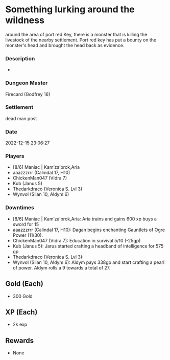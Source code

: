 # Something lurking around the wildness
around the area of port red Key, there is a monster that is killing the livestock of the nearby settlement. Port red key has put a bounty on the monster's head and brought the head back as evidence.
### Description
-
### Dungeon Master
Firecard (Godfrey 16)
### Settlement
dead man post
### Date
2022-12-15 23:06:27
### Players
* [8/6] Maniac | Kam’za’brok,Aria
* aaazzzrrr (Calindal 17, H10)
* ChickenMan047 (Vidra 7)
* Kub (Janus 5)
* Thedarkdraco (Veronica S. Lvl 3)
* Wynvol (Silan 10, Aldym 6)
### Downtimes
* [8/6] Maniac | Kam’za’brok,Aria: Aria trains and gains 600 xp buys a sword for 15
* aaazzzrrr (Calindal 17, H10): Dagan begins enchanting Gauntlets of Ogre Power (11/30).
* ChickenMan047 (Vidra 7): Education in survival 5/10 (-25gp)
* Kub (Janus 5): Jarus started crafting a headband of intelligence for 575 gp
* Thedarkdraco (Veronica S. Lvl 3): 
* Wynvol (Silan 10, Aldym 6): Aldym pays 338gp and start crafting a pearl of power. Aldym rolls a 9 towards a total of 27.
## Gold (Each)
* 300 Gold
## XP (Each)
* 2k exp
## Rewards
* None